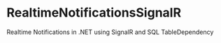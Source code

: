 # RealtimeNotificationsSignalR
Realtime Notifications in .NET using SignalR and SQL TableDependency
